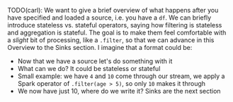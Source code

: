 TODO(carl): We want to give a brief overview of what happens after you have specified and loaded a source, i.e. you have a `df`. We can briefly introduce stateless vs. stateful operators, saying how filtering is stateless and aggregation is stateful. The goal is to make them feel comfortable with a _slight_ bit of processing, like a `.filter`, so that we can advance in this Overview to the Sinks section. I imagine that a format could be:

- Now that we have a source let's do something with it
- What can we do? It could be stateless or stateful
- Small example: we have `4` and `10` come through our stream, we apply a Spark operator of `.filter(age > 5)`, so only `10` makes it through
- We now have just 10, where do we write it? Sinks are the next section
